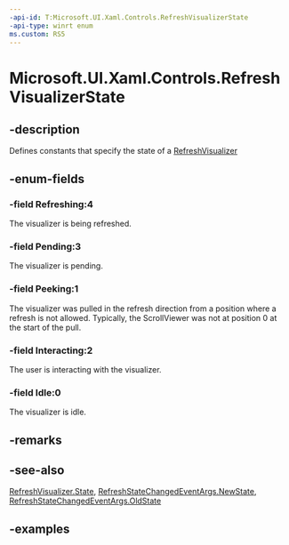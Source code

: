 ```yaml
---
-api-id: T:Microsoft.UI.Xaml.Controls.RefreshVisualizerState
-api-type: winrt enum
ms.custom: RS5
---
```

<!-- Enumeration syntax.
public enum RefreshVisualizerState : int 
-->

# Microsoft.UI.Xaml.Controls.RefreshVisualizerState


## -description

Defines constants that specify the state of a [RefreshVisualizer](refreshvisualizer.md)


## -enum-fields

### -field Refreshing:4

The visualizer is being refreshed.


### -field Pending:3

The visualizer is pending.


### -field Peeking:1

The visualizer was pulled in the refresh direction from a position where a refresh is not allowed. Typically, the ScrollViewer was not at position 0 at the start of the pull.


### -field Interacting:2

The user is interacting with the visualizer.


### -field Idle:0

The visualizer is idle.


## -remarks


## -see-also

[RefreshVisualizer.State](refreshvisualizer_state.md), [RefreshStateChangedEventArgs.NewState](refreshstatechangedeventargs_newstate.md), [RefreshStateChangedEventArgs.OldState](refreshstatechangedeventargs_oldstate.md)


## -examples


